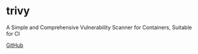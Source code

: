 # trivy

A Simple and Comprehensive Vulnerability Scanner for Containers, Suitable for CI

[GitHub](https://github.com/aquasecurity/trivy)
